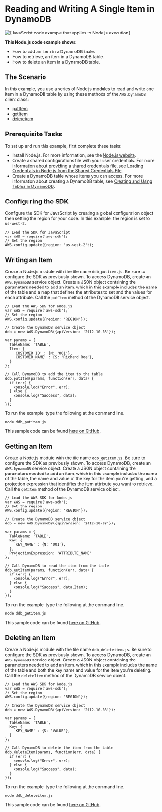 # Reading and Writing A Single Item in DynamoDB<a name="dynamodb-example-table-read-write"></a>

![\[JavaScript code example that applies to Node.js execution\]](http://docs.aws.amazon.com/sdk-for-javascript/v2/developer-guide/images/nodeicon.png)

**This Node\.js code example shows:**
+ How to add an item in a DynamoDB table\.
+ How to retrieve, an item in a DynamoDB table\.
+ How to delete an item in a DynamoDB table\.

## The Scenario<a name="dynamodb-example-table-read-write-scenario"></a>

In this example, you use a series of Node\.js modules to read and write one item in a DynamoDB table by using these methods of the `AWS.DynamoDB` client class:
+ [putItem](http://docs.aws.amazon.com/AWSJavaScriptSDK/latest/AWS/DynamoDB.html#putItem-property)
+ [getItem](http://docs.aws.amazon.com/AWSJavaScriptSDK/latest/AWS/DynamoDB.html#getItem-property)
+ [deleteItem](http://docs.aws.amazon.com/AWSJavaScriptSDK/latest/AWS/DynamoDB.html#deleteItem-property)

## Prerequisite Tasks<a name="dynamodb-example-table-read-write-prerequisites"></a>

To set up and run this example, first complete these tasks:
+ Install Node\.js\. For more information, see the [Node\.js website](https://nodejs.org)\.
+ Create a shared configurations file with your user credentials\. For more information about providing a shared credentials file, see [Loading Credentials in Node\.js from the Shared Credentials File](loading-node-credentials-shared.md)\.
+ Create a DynamoDB table whose items you can access\. For more information about creating a DynamoDB table, see [Creating and Using Tables in DynamoDB](dynamodb-examples-using-tables.md)\.

## Configuring the SDK<a name="dynamodb-example-table-read-write-configure-sdk"></a>

Configure the SDK for JavaScript by creating a global configuration object then setting the region for your code\. In this example, the region is set to `us-west-2`\.

```
// Load the SDK for JavaScript
var AWS = require('aws-sdk');
// Set the region 
AWS.config.update({region: 'us-west-2'});
```

## Writing an Item<a name="dynamodb-example-table-read-write-writing-an-item"></a>

Create a Node\.js module with the file name `ddb_putitem.js`\. Be sure to configure the SDK as previously shown\. To access DynamoDB, create an `AWS.DynamoDB` service object\. Create a JSON object containing the parameters needed to add an item, which in this example includes the name of the table and a map that defines the attributes to set and the values for each attribute\. Call the `putItem` method of the DynamoDB service object\.

```
// Load the AWS SDK for Node.js
var AWS = require('aws-sdk');
// Set the region 
AWS.config.update({region: 'REGION'});

// Create the DynamoDB service object
ddb = new AWS.DynamoDB({apiVersion: '2012-10-08'});

var params = {
  TableName: 'TABLE',
  Item: {
    'CUSTOMER_ID' : {N: '001'},
    'CUSTOMER_NAME' : {S: 'Richard Roe'},
  }
};

// Call DynamoDB to add the item to the table
ddb.putItem(params, function(err, data) {
  if (err) {
    console.log("Error", err);
  } else {
    console.log("Success", data);
  }
});
```

To run the example, type the following at the command line\.

```
node ddb_putitem.js
```

This sample code can be found [here on GitHub](https://github.com/awsdocs/aws-doc-sdk-examples/blob/master/javascript/example_code/dynamodb/ddb_putitem.js)\.

## Getting an Item<a name="dynamodb-example-table-read-write-getting-an-item"></a>

Create a Node\.js module with the file name `ddb_getitem.js`\. Be sure to configure the SDK as previously shown\. To access DynamoDB, create an `AWS.DynamoDB` service object\. Create a JSON object containing the parameters needed to add an item, which in this example includes the name of the table, the name and value of the key for the item you're getting, and a projection expression that identifies the item attribute you want to retrieve\. Call the `getItem` method of the DynamoDB service object\.

```
// Load the AWS SDK for Node.js
var AWS = require('aws-sdk');
// Set the region 
AWS.config.update({region: 'REGION'});

// Create the DynamoDB service object
ddb = new AWS.DynamoDB({apiVersion: '2012-10-08'});

var params = {
  TableName: 'TABLE',
  Key: {
    'KEY_NAME' : {N: '001'},
  },
  ProjectionExpression: 'ATTRIBUTE_NAME'
};

// Call DynamoDB to read the item from the table
ddb.getItem(params, function(err, data) {
  if (err) {
    console.log("Error", err);
  } else {
    console.log("Success", data.Item);
  }
});
```

To run the example, type the following at the command line\.

```
node ddb_getitem.js
```

This sample code can be found [here on GitHub](https://github.com/awsdocs/aws-doc-sdk-examples/blob/master/javascript/example_code/dynamodb/ddb_getitem.js)\.

## Deleting an Item<a name="dynamodb-example-table-read-write-deleting-an-item"></a>

Create a Node\.js module with the file name `ddb_deleteitem.js`\. Be sure to configure the SDK as previously shown\. To access DynamoDB, create an `AWS.DynamoDB` service object\. Create a JSON object containing the parameters needed to add an item, which in this example includes the name of the table and both the key name and value for the item you're deleting\. Call the `deleteItem` method of the DynamoDB service object\.

```
// Load the AWS SDK for Node.js
var AWS = require('aws-sdk');
// Set the region 
AWS.config.update({region: 'REGION'});

// Create the DynamoDB service object
ddb = new AWS.DynamoDB({apiVersion: '2012-10-08'});

var params = {
  TableName: 'TABLE',
  Key: {
    'KEY_NAME' : {S: 'VALUE'},
  }
};

// Call DynamoDB to delete the item from the table
ddb.deleteItem(params, function(err, data) {
  if (err) {
    console.log("Error", err);
  } else {
    console.log("Success", data);
  }
});
```

To run the example, type the following at the command line\.

```
node ddb_deleteitem.js
```

This sample code can be found [here on GitHub](https://github.com/awsdocs/aws-doc-sdk-examples/blob/master/javascript/example_code/dynamodb/ddb_deleteitem.js)\.